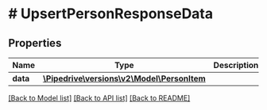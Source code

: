 # # UpsertPersonResponseData

## Properties

Name | Type | Description | Notes
------------ | ------------- | ------------- | -------------
**data** | [**\Pipedrive\versions\v2\Model\PersonItem**](.md) |  | [optional]

[[Back to Model list]](../README.md#documentation-for-models) [[Back to API list]](../README.md#documentation-for-api-endpoints) [[Back to README]](../README.md)
